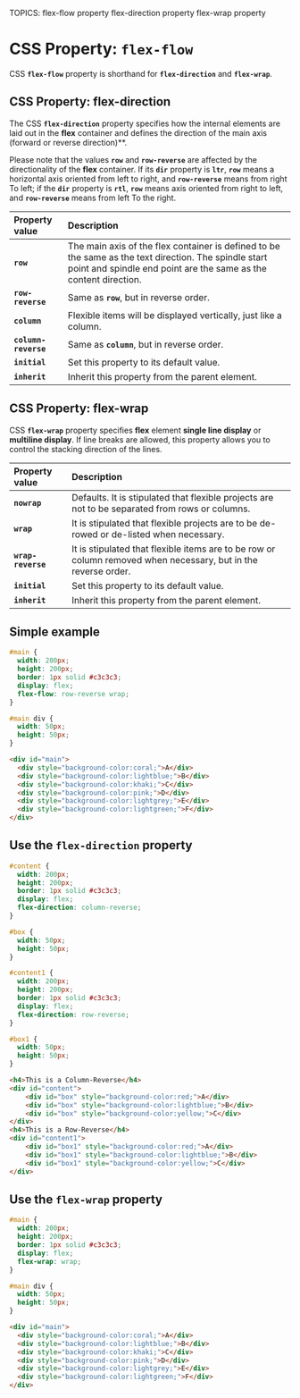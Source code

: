 TOPICS: flex-flow property
        flex-direction property
        flex-wrap property

# CSS Property: `flex-flow`

CSS **`flex-flow`** property is shorthand for **`flex-direction`** and **`flex-wrap`**.

## CSS Property: flex-direction

The CSS **`flex-direction`** property specifies how the internal elements are laid out in the
**flex** container and defines the direction of the main axis (forward or reverse direction)**.

Please note that the values **`row`** and **`row-reverse`** are affected by the directionality of
the **flex** container. If its **`dir`** property is **`ltr`**, **`row`** means a horizontal axis
oriented from left to right, and **`row-reverse`** means from right To left; if the **`dir`** property
is **`rtl`**, **`row`** means axis oriented from right to left, and **`row-reverse`** means from
left To the right.

| Property value | Description |
| :--- | :--- |
| **`row`** | The main axis of the flex container is defined to be the same as the text direction. The spindle start point and spindle end point are the same as the content direction. |
| **`row-reverse`** | Same as **`row`**, but in reverse order. |
| **`column`** | Flexible items will be displayed vertically, just like a column. |
| **`column-reverse`** | Same as **`column`**, but in reverse order. |
| **`initial`** | Set this property to its default value. |
| **`inherit`** | Inherit this property from the parent element. |

## CSS Property: flex-wrap

CSS **`flex-wrap`** property specifies **flex** element **single line display** or **multiline display**.
If line breaks are allowed, this property allows you to control the stacking direction of the lines.

| Property value | Description |
| :--- | :--- |
| **`nowrap`** | Defaults. It is stipulated that flexible projects are not to be separated from rows or columns. |
| **`wrap`** | It is stipulated that flexible projects are to be de-rowed or de-listed when necessary. |
| **`wrap-reverse`** | It is stipulated that flexible items are to be row or column removed when necessary, but in the reverse order. |
| **`initial`** | Set this property to its default value. |
| **`inherit`** | Inherit this property from the parent element. |

## Simple example

```css
#main {
  width: 200px;
  height: 200px;
  border: 1px solid #c3c3c3;
  display: flex;
  flex-flow: row-reverse wrap;
}

#main div {
  width: 50px;
  height: 50px;
}
```

```html
<div id="main">
  <div style="background-color:coral;">A</div>
  <div style="background-color:lightblue;">B</div>
  <div style="background-color:khaki;">C</div>
  <div style="background-color:pink;">D</div>
  <div style="background-color:lightgrey;">E</div>
  <div style="background-color:lightgreen;">F</div>
</div>
```

## Use the `flex-direction` property

```css
#content {
  width: 200px;
  height: 200px;
  border: 1px solid #c3c3c3;
  display: flex;
  flex-direction: column-reverse;
}

#box {
  width: 50px;
  height: 50px;
}

#content1 {
  width: 200px;
  height: 200px;
  border: 1px solid #c3c3c3;
  display: flex;
  flex-direction: row-reverse;
}

#box1 {
  width: 50px;
  height: 50px;
}
```

```html
<h4>This is a Column-Reverse</h4>
<div id="content">
    <div id="box" style="background-color:red;">A</div>
    <div id="box" style="background-color:lightblue;">B</div>
    <div id="box" style="background-color:yellow;">C</div>
</div>
<h4>This is a Row-Reverse</h4>
<div id="content1">
    <div id="box1" style="background-color:red;">A</div>
    <div id="box1" style="background-color:lightblue;">B</div>
    <div id="box1" style="background-color:yellow;">C</div>
</div>
```

## Use the `flex-wrap` property

```css
#main {
  width: 200px;
  height: 200px;
  border: 1px solid #c3c3c3;
  display: flex;
  flex-wrap: wrap;
}

#main div {
  width: 50px;
  height: 50px;
}
```

```html
<div id="main">
  <div style="background-color:coral;">A</div>
  <div style="background-color:lightblue;">B</div>
  <div style="background-color:khaki;">C</div>
  <div style="background-color:pink;">D</div>
  <div style="background-color:lightgrey;">E</div>
  <div style="background-color:lightgreen;">F</div>
</div>
```
